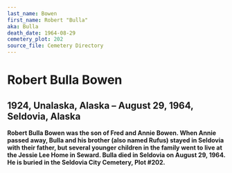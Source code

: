 ```yaml
---
last_name: Bowen
first_name: Robert "Bulla"
aka: Bulla
death_date: 1964-08-29
cemetery_plot: 202
source_file: Cemetery Directory
---
```

# Robert Bulla Bowen

## 1924, Unalaska, Alaska – August 29, 1964, Seldovia, Alaska

**Robert Bulla Bowen was the son of Fred and Annie Bowen. When Annie
passed away, Bulla and his brother (also named Rufus) stayed in Seldovia
with their father, but several younger children in the family went to
live at the Jessie Lee Home in Seward. Bulla died in Seldovia on August
29, 1964. He is buried in the Seldovia City Cemetery, Plot \#202.**
